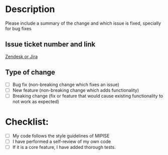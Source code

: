 # Description

Please include a summary of the change and which issue is fixed, specially for bug fixes

## Issue ticket number and link

[Zendesk or Jira](#)

## Type of change

- [ ] Bug fix (non-breaking change which fixes an issue)
- [ ] New feature (non-breaking change which adds functionality)
- [ ] Breaking change (fix or feature that would cause existing functionality to not work as expected)

# Checklist:

- [ ] My code follows the style guidelines of MIPISE
- [ ] I have performed a self-review of my own code
- [ ] If it is a core feature, I have added thorough tests.
